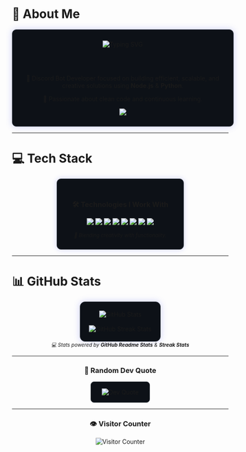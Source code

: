 # 💫 About Me
<div align="center">
  <div style="background:#0d1117; border:1px solid #30363d; border-radius:10px; padding:25px 30px; display:inline-block; box-shadow:0 0 15px rgba(88,101,242,0.3); width:90%; max-width:500px;">

  <!-- Animated Text -->
  <img src="https://readme-typing-svg.demolab.com?font=Fira+Code&weight=600&size=20&pause=1000&color=6C63FF&center=true&vCenter=true&width=440&lines=Hi%2C+I'm+Naqent+%F0%9F%91%8B;Discord+Bot+Developer;Node.js+%26+Python+Enthusiast;Always+Learning+and+Creating+%F0%9F%9A%80" alt="Typing SVG" />

  <br/><br/>
  <p>💼 Discord Bot Developer focused on building efficient, scalable, and creative solutions using <b>Node.js</b> & <b>Python</b>.</p>
  <p>🚀 Passionate about clean code and continuous learning.</p>
  <a href="https://discord.com/users/Naqint" target="_blank">
    <img src="https://img.shields.io/badge/Discord%20-%20Naqint-5865F2?style=for-the-badge&logo=discord&logoColor=white"/>
  </a>

  </div>
</div>

---

# 💻 Tech Stack
<div align="center">
  <div style="background:#0d1117; border:1px solid #30363d; border-radius:10px; padding:25px 35px; box-shadow:0 0 12px rgba(88,101,242,0.3); display:inline-block;">
    <h3>🛠️ Technologies I Work With</h3>
    <p>
      <img src="https://img.shields.io/badge/Node.js-43853D?style=for-the-badge&logo=node.js&logoColor=white"/>
      <img src="https://img.shields.io/badge/Python-3776AB?style=for-the-badge&logo=python&logoColor=white"/>
      <img src="https://img.shields.io/badge/JavaScript-F7DF1E?style=for-the-badge&logo=javascript&logoColor=black"/>
      <img src="https://img.shields.io/badge/TypeScript-007ACC?style=for-the-badge&logo=typescript&logoColor=white"/>
      <img src="https://img.shields.io/badge/GitHub-181717?style=for-the-badge&logo=github&logoColor=white"/>
      <img src="https://img.shields.io/badge/Vercel-000000?style=for-the-badge&logo=vercel&logoColor=white"/>
      <img src="https://img.shields.io/badge/Bash-4EAA25?style=for-the-badge&logo=gnu-bash&logoColor=white"/>
      <img src="https://img.shields.io/badge/VSCode-0078D4?style=for-the-badge&logo=visual%20studio%20code&logoColor=white"/>
    </p>
    <sub><i>🎯 Blending creativity with functionality.</i></sub>
  </div>
</div>

---

# 📊 GitHub Stats
<div align="center">
  <div style="background:#0d1117; border:1px solid #30363d; border-radius:12px; padding:20px; box-shadow:0 0 15px rgba(88,101,242,0.3); display:inline-block;">
    <img src="https://github-readme-stats.vercel.app/api?username=naqent&theme=tokyonight&show_icons=true&hide_border=false&include_all_commits=true&count_private=true&card_width=400" alt="GitHub Stats" />
    <br/><br/>
    <img src="https://github-readme-streak-stats.herokuapp.com/?user=naqent&theme=tokyonight&hide_border=false&date_format=%5BY.%5Dn.j" alt="GitHub Streak Stats"/>
  </div>
  <br/>
  <sub><i>💻 Stats powered by <b>GitHub Readme Stats</b> & <b>Streak Stats</b></i></sub>
</div>

---

<div align="center">
  <h3>💬 Random Dev Quote</h3>
  <div style="background:#0d1117; border:1px solid #30363d; border-radius:8px; padding:15px 25px; display:inline-block;">
    <img src="https://quotes-github-readme.vercel.app/api?type=horizontal&theme=dark" alt="Dev Quote" />
  </div>
</div>

---

<div align="center">
  <h3>👁️ Visitor Counter</h3>
  <img src="https://count.getloli.com/@naqent?theme=asoul" alt="Visitor Counter"/>
</div>

<!-- Generated with ❤️ for naqent -->
